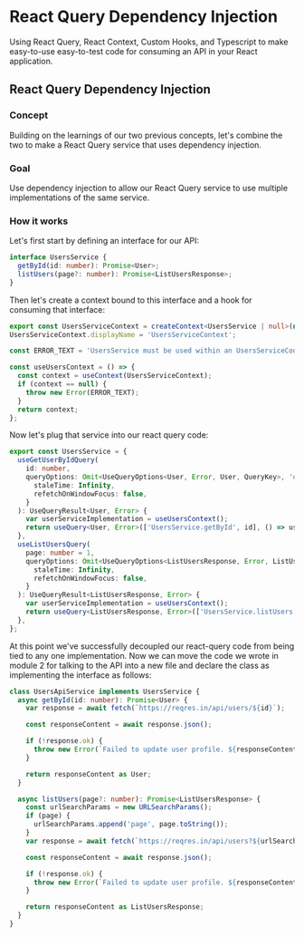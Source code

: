 # React Query Dependency Injection

Using React Query, React Context, Custom Hooks, and Typescript to make easy-to-use easy-to-test code for consuming an API in your React application.

## React Query Dependency Injection

### Concept

Building on the learnings of our two previous concepts, let's combine the two to
make a React Query service that uses dependency injection.

### Goal

Use dependency injection to allow our React Query service to use multiple
implementations of the same service.

### How it works

Let's first start by defining an interface for our API:

```ts
interface UsersService {
  getById(id: number): Promise<User>;
  listUsers(page?: number): Promise<ListUsersResponse>;
}
```

Then let's create a context bound to this interface and a hook for consuming
that interface:

```ts
export const UsersServiceContext = createContext<UsersService | null>(null);
UsersServiceContext.displayName = 'UsersServiceContext';

const ERROR_TEXT = 'UsersService must be used within an UsersServiceContext.Provider component';

const useUsersContext = () => {
  const context = useContext(UsersServiceContext);
  if (context == null) {
    throw new Error(ERROR_TEXT);
  }
  return context;
};
```

Now let's plug that service into our react query code:

```ts
export const UsersService = {
  useGetUserByIdQuery(
    id: number,
    queryOptions: Omit<UseQueryOptions<User, Error, User, QueryKey>, 'queryKey' | 'queryFn'> = {
      staleTime: Infinity,
      refetchOnWindowFocus: false,
    }
  ): UseQueryResult<User, Error> {
    var userServiceImplementation = useUsersContext();
    return useQuery<User, Error>(['UsersService.getById', id], () => userServiceImplementation.getById(id), queryOptions);
  },
  useListUsersQuery(
    page: number = 1,
    queryOptions: Omit<UseQueryOptions<ListUsersResponse, Error, ListUsersResponse, QueryKey>, 'queryKey' | 'queryFn'> = {
      staleTime: Infinity,
      refetchOnWindowFocus: false,
    }
  ): UseQueryResult<ListUsersResponse, Error> {
    var userServiceImplementation = useUsersContext();
    return useQuery<ListUsersResponse, Error>(['UsersService.listUsers', page], () => userServiceImplementation.listUsers(page), queryOptions);
  },
};
```

At this point we've successfully decoupled our react-query code from being tied
to any one implementation. Now we can move the code we wrote in module 2 for
talking to the API into a new file and declare the class as implementing the
interface as follows:

```ts
class UsersApiService implements UsersService {
  async getById(id: number): Promise<User> {
    var response = await fetch(`https://reqres.in/api/users/${id}`);

    const responseContent = await response.json();

    if (!response.ok) {
      throw new Error(`Failed to update user profile. ${responseContent}`);
    }

    return responseContent as User;
  }

  async listUsers(page?: number): Promise<ListUsersResponse> {
    const urlSearchParams = new URLSearchParams();
    if (page) {
      urlSearchParams.append('page', page.toString());
    }
    var response = await fetch(`https://reqres.in/api/users?${urlSearchParams.toString()}`);

    const responseContent = await response.json();

    if (!response.ok) {
      throw new Error(`Failed to update user profile. ${responseContent}`);
    }

    return responseContent as ListUsersResponse;
  }
}
```
